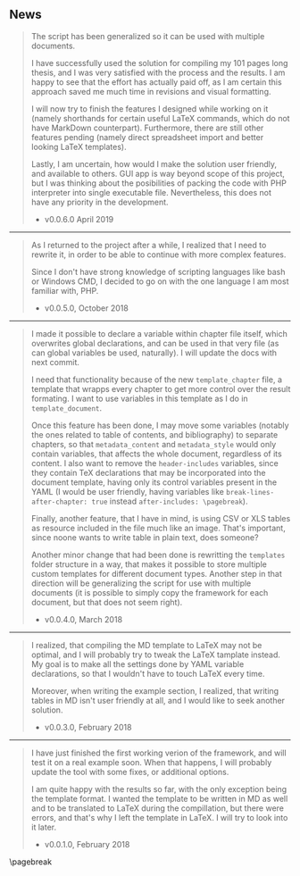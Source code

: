 ## News


> The script has been generalized so it can be used with multiple documents.
>
> I have successfully used the solution for compiling my 101 pages long thesis, and I was very satisfied with the process and the results. I am happy to see that the effort has actually paid off, as I am certain this approach saved me much time in revisions and visual formatting.
>
> I will now try to finish the features I designed while working on it (namely shorthands for certain useful LaTeX commands, which do not have MarkDown counterpart). Furthermore, there are still other features pending (namely direct spreadsheet import and better looking LaTeX templates).
>
> Lastly, I am uncertain, how would I make the solution user friendly, and available to others. GUI app is way beyond scope of this project, but I was thinking about the posibilities of packing the code with PHP interpreter into single executable file. Nevertheless, this does not have any priority in the development.
>
> - v0.0.6.0 April 2019

---


> As I returned to the project after a while, I realized that I need to rewrite it, in order to be able to continue with more complex features.
>
> Since I don't have strong knowledge of scripting languages like bash or Windows CMD, I decided to go on with the one language I am most familiar with, PHP.
>
> - v0.0.5.0, October 2018

---

> I made it possible to declare a variable within chapter file itself, which overwrites global declarations, and can be used in that very file (as can global variables be used, naturally). I will update the docs with next commit.
> 
> I need that functionality because of the new `template_chapter` file, a template that wrapps every chapter to get more control over the result formating. I want to use variables in this template as I do in `template_document`.
>
> Once this feature has been done, I may move some variables (notably the ones related to table of contents, and bibliography) to separate chapters, so that `metadata_content` and `metadata_style` would only contain variables, that affects the whole document, regardless of its content. I also want to remove the `header-includes` variables, since they contain TeX declarations that may be incorporated into the document template, having only its control variables present in the YAML (I would be user friendly, having variables like `break-lines-after-chapter: true` instead `after-includes: \pagebreak`).
> 
> Finally, another feature, that I have in mind, is using CSV or XLS tables as resource included in the file much like an image. That's important, since noone wants to write table in plain text, does someone?
> 
> Another minor change that had been done is rewritting the `templates` folder structure in a way, that makes it possible to store multiple custom templates for different document types. Another step in that direction will be generalizing the script for use with multiple documents (it is possible to simply copy the framework for each document, but that does not seem right).
> 
> - v0.0.4.0, March 2018

---

> I realized, that compiling the MD template to LaTeX may not be optimal, and I will probably try to tweak the LaTeX tamplate instead. My goal is to make all the settings done by YAML variable declarations, so that I wouldn't have to touch LaTeX every time.
> 
> Moreover, when writing the example section, I realized, that writing tables in MD isn't user friendly at all, and I would like to seek another solution.
> 
> - v0.0.3.0, February 2018

---

> I have just finished the first working verion of the framework, and will test it on a real example soon. When that happens, I will probably update the tool with some fixes, or additional options.
> 
> I am quite happy with the results so far, with the only exception being the template format. I wanted the template to be written in MD as well and to be translated to LaTeX during the compillation, but there were errors, and that's why I left the template in LaTeX. I will try to look into it later.
> 
> - v0.0.1.0, February 2018

\pagebreak